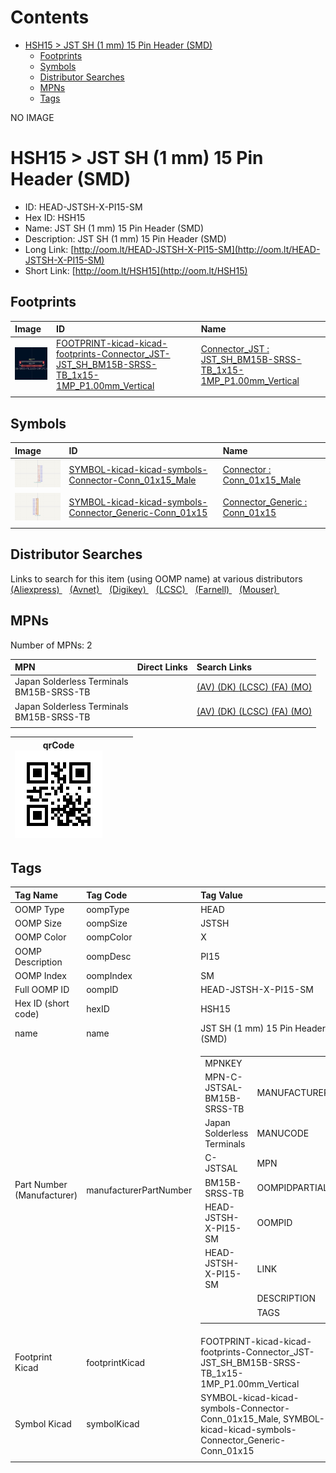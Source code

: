 



Contents
========

* [HSH15 > JST SH (1 mm) 15 Pin Header (SMD)](#hsh15--jst-sh-1-mm-15-pin-header-smd)
	* [Footprints](#footprints)
	* [Symbols](#symbols)
	* [Distributor Searches](#distributor-searches)
	* [MPNs](#mpns)
	* [Tags](#tags)
  
NO IMAGE  
# HSH15 > JST SH (1 mm) 15 Pin Header (SMD)

- ID: HEAD-JSTSH-X-PI15-SM
- Hex ID: HSH15
- Name: JST SH (1 mm) 15 Pin Header (SMD)
- Description: JST SH (1 mm) 15 Pin Header (SMD)
- Long Link: [http://oom.lt/HEAD-JSTSH-X-PI15-SM](http://oom.lt/HEAD-JSTSH-X-PI15-SM)
- Short Link: [http://oom.lt/HSH15](http://oom.lt/HSH15)

## Footprints
  

|Image|ID|Name|
| :--- | :--- | :--- |
|[![](https://raw.githubusercontent.com/oomlout/oomlout_OOMP_eda_V2/main/FOOTPRINT/kicad/kicad-footprints/Connector_JST/JST_SH_BM15B-SRSS-TB_1x15-1MP_P1.00mm_Vertical/image_140.png)](https://github.com/oomlout/oomlout_OOMP_eda_V2/tree/main/FOOTPRINT/kicad/kicad-footprints/Connector_JST/JST_SH_BM15B-SRSS-TB_1x15-1MP_P1.00mm_Vertical/)|[FOOTPRINT-kicad-kicad-footprints-Connector_JST-JST_SH_BM15B-SRSS-TB_1x15-1MP_P1.00mm_Vertical](https://github.com/oomlout/oomlout_OOMP_eda_V2/tree/main/FOOTPRINT/kicad/kicad-footprints/Connector_JST/JST_SH_BM15B-SRSS-TB_1x15-1MP_P1.00mm_Vertical/)|[Connector_JST : JST_SH_BM15B-SRSS-TB_1x15-1MP_P1.00mm_Vertical](https://github.com/oomlout/oomlout_OOMP_eda_V2/tree/main/FOOTPRINT/kicad/kicad-footprints/Connector_JST/JST_SH_BM15B-SRSS-TB_1x15-1MP_P1.00mm_Vertical/)|
||||

## Symbols
  

|Image|ID|Name|
| :--- | :--- | :--- |
|[![](https://raw.githubusercontent.com/oomlout/oomlout_OOMP_eda_V2/main/SYMBOL/kicad/kicad-symbols/Connector/Conn_01x15_Male/image_140.png)](https://github.com/oomlout/oomlout_OOMP_eda_V2/tree/main/SYMBOL/kicad/kicad-symbols/Connector/Conn_01x15_Male/)|[SYMBOL-kicad-kicad-symbols-Connector-Conn_01x15_Male](https://github.com/oomlout/oomlout_OOMP_eda_V2/tree/main/SYMBOL/kicad/kicad-symbols/Connector/Conn_01x15_Male/)|[Connector : Conn_01x15_Male](https://github.com/oomlout/oomlout_OOMP_eda_V2/tree/main/SYMBOL/kicad/kicad-symbols/Connector/Conn_01x15_Male/)|
|[![](https://raw.githubusercontent.com/oomlout/oomlout_OOMP_eda_V2/main/SYMBOL/kicad/kicad-symbols/Connector_Generic/Conn_01x15/image_140.png)](https://github.com/oomlout/oomlout_OOMP_eda_V2/tree/main/SYMBOL/kicad/kicad-symbols/Connector_Generic/Conn_01x15/)|[SYMBOL-kicad-kicad-symbols-Connector_Generic-Conn_01x15](https://github.com/oomlout/oomlout_OOMP_eda_V2/tree/main/SYMBOL/kicad/kicad-symbols/Connector_Generic/Conn_01x15/)|[Connector_Generic : Conn_01x15](https://github.com/oomlout/oomlout_OOMP_eda_V2/tree/main/SYMBOL/kicad/kicad-symbols/Connector_Generic/Conn_01x15/)|
||||

## Distributor Searches
  
Links to search for this item (using OOMP name) at various distributors  
[(Aliexpress) ](https://www.aliexpress.com/wholesale?SearchText=1117JST+SH+1+mm+15+Pin+Header+SMD)&nbsp;&nbsp;&nbsp;[(Avnet) ](https://www.avnet.com/shop/us/search/JST+SH+1+mm+15+Pin+Header+SMD)&nbsp;&nbsp;&nbsp;[(Digikey) ](https://www.digikey.co.uk/en/products/result?s=JST+SH+1+mm+15+Pin+Header+SMD)&nbsp;&nbsp;&nbsp;[(LCSC) ](https://www.lcsc.com/search?q=JST+SH+1+mm+15+Pin+Header+SMD)&nbsp;&nbsp;&nbsp;[(Farnell) ](https://uk.farnell.com/search?st=JST+SH+1+mm+15+Pin+Header+SMD)&nbsp;&nbsp;&nbsp;[(Mouser) ](https://www.mouser.com/c/?q=JST+SH+1+mm+15+Pin+Header+SMD)&nbsp;&nbsp;&nbsp;
## MPNs
  
Number of MPNs: 2  

|MPN|Direct Links|Search Links|
| :--- | :--- | :--- |
|Japan Solderless Terminals<br>BM15B-SRSS-TB||[(AV) ](https://www.avnet.com/shop/us/search/BM15B-SRSS-TB)[(DK) ](https://www.digikey.co.uk/products/en?keywords=BM15B-SRSS-TB)[(LCSC) ](https://www.lcsc.com/search?q=BM15B-SRSS-TB)[(FA) ](https://uk.farnell.com/search?st=BM15B-SRSS-TB)[(MO) ](https://www.mouser.com/c/?q=BM15B-SRSS-TB)|
|Japan Solderless Terminals<br>BM15B-SRSS-TB||[(AV) ](https://www.avnet.com/shop/us/search/BM15B-SRSS-TB)[(DK) ](https://www.digikey.co.uk/products/en?keywords=BM15B-SRSS-TB)[(LCSC) ](https://www.lcsc.com/search?q=BM15B-SRSS-TB)[(FA) ](https://uk.farnell.com/search?st=BM15B-SRSS-TB)[(MO) ](https://www.mouser.com/c/?q=BM15B-SRSS-TB)|
||||
  

|qrCode<br>[![](https://raw.githubusercontent.com/oomlout/oomlout_OOMP_parts_V2/main/HEAD/JSTSH/X/PI15/SM/qrCode_140.png)](https://github.com/oomlout/oomlout_OOMP_parts_V2/tree/main/HEAD/JSTSH/X/PI15/SM/qrCode.png)||||
| :---: | :---: | :---: | :---: |

## Tags
  

|Tag Name|Tag Code|Tag Value|
| :--- | :--- | :--- |
|OOMP Type|oompType|HEAD|
|OOMP Size|oompSize|JSTSH|
|OOMP Color|oompColor|X|
|OOMP Description|oompDesc|PI15|
|OOMP Index|oompIndex|SM|
|Full OOMP ID|oompID|HEAD-JSTSH-X-PI15-SM|
|Hex ID (short code)|hexID|HSH15|
|name|name|JST SH (1 mm) 15 Pin Header (SMD)|
|Part Number (Manufacturer)|manufacturerPartNumber|<table><tr><td>MPNKEY</td></tr><tr><td> MPN-C-JSTSAL-BM15B-SRSS-TB</td><td> MANUFACTURER</td></tr><tr><td> Japan Solderless Terminals</td><td> MANUCODE</td></tr><tr><td> C-JSTSAL</td><td> MPN</td></tr><tr><td> BM15B-SRSS-TB</td><td> OOMPIDPARTIAL</td></tr><tr><td> HEAD-JSTSH-X-PI15-SM</td><td> OOMPID</td></tr><tr><td> HEAD-JSTSH-X-PI15-SM</td><td> LINK</td></tr><tr><td> </td><td> DESCRIPTION</td></tr><tr><td> </td><td> TAGS</td></tr><tr><td> </td></tr></table></td><td> <table><tr><td>MPNKEY</td></tr><tr><td> MPN-C-JSTSAL-BM15B-SRSS-TB</td><td> MANUFACTURER</td></tr><tr><td> Japan Solderless Terminals</td><td> MANUCODE</td></tr><tr><td> C-JSTSAL</td><td> MPN</td></tr><tr><td> BM15B-SRSS-TB</td><td> OOMPIDPARTIAL</td></tr><tr><td> HEAD-JSTSH-X-PI15-SM</td><td> OOMPID</td></tr><tr><td> HEAD-JSTSH-X-PI15-SM</td><td> LINK</td></tr><tr><td> </td><td> DESCRIPTION</td></tr><tr><td> </td><td> TAGS</td></tr><tr><td> </td></tr></table>|
|Footprint Kicad|footprintKicad|FOOTPRINT-kicad-kicad-footprints-Connector_JST-JST_SH_BM15B-SRSS-TB_1x15-1MP_P1.00mm_Vertical|
|Symbol Kicad|symbolKicad|SYMBOL-kicad-kicad-symbols-Connector-Conn_01x15_Male, SYMBOL-kicad-kicad-symbols-Connector_Generic-Conn_01x15|
||||
